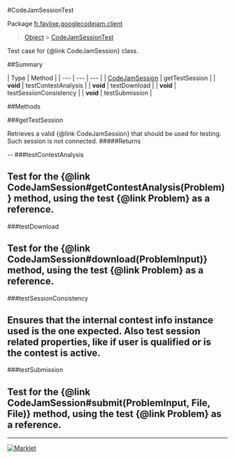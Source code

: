 #CodeJamSessionTest

Package [fr.faylixe.googlecodejam.client](README.md)<br>
> [Object](../../../java/lang/Object.md) > [CodeJamSessionTest](CodeJamSessionTest.md)

Test case for {@link CodeJamSession} class.

##Summary


| Type | Method |
| --- | --- | --- |
| [CodeJamSession](CodeJamSession.md) | getTestSession |
| **void** | testContestAnalysis |
| **void** | testDownload |
| **void** | testSessionConsistency |
| **void** | testSubmission |

##Methods

###getTestSession


Retrieves a valid {@link CodeJamSession}
 that should be used for testing.
 Such session is not connected.
#####Returns



--
###testContestAnalysis


Test for the {@link CodeJamSession#getContestAnalysis(Problem)}
 method, using the test {@link Problem} as a reference.
--
###testDownload


Test for the {@link CodeJamSession#download(ProblemInput)}
 method, using the test {@link Problem} as a reference.
--
###testSessionConsistency


Ensures that the internal contest info instance used
 is the one expected. Also test session related properties,
 like if user is qualified or is the contest is active.
--
###testSubmission


Test for the {@link CodeJamSession#submit(ProblemInput, File, File)}
 method, using the test {@link Problem} as a reference.
--
---
[![Marklet](https://img.shields.io/badge/Generated%20by-Marklet-green.svg)](https://github.com/Faylixe/marklet)